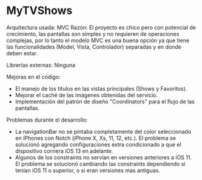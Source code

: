 # MyTVShows

Arquitectura usada: MVC
Razón: El proyecto es chico pero con potencial de crecimiento, las pantallas son simples y no requieren de operaciones complejas,
      por lo tanto el modelo MVC es una buena opción ya que tiene las funcionalidades (Model, Vista, Controlador) separadas y en donde deben estar.

Librerías externas: Ninguna

Mejoras en el código:
  - El manejo de los títulos en las vistas principales (Shows y Favoritos).
  - Mejorar el caché de las imágenes obtenidas del servicio.
  - Implementación del patrón de diseño "Coordinators" para el flujo de las pantallas.

Problemas durante el desarrollo:
  - La navigationBar no se pintaba completamente del color seleccionado en iPhones con Notch (iPhone X, Xs, 11, 12, etc.).
    El problema se solucionó agregando configuraciones extra condicionado a que el dispositivo corriera iOS 13 en adelante.
  - Algunos de los constraints no servían en versiones anteriores a iOS 11.
    El problema se solucionó cambiando las constraints dependiendo si tenían iOS 11 o superior, o si eran versiones mas antiguas.
